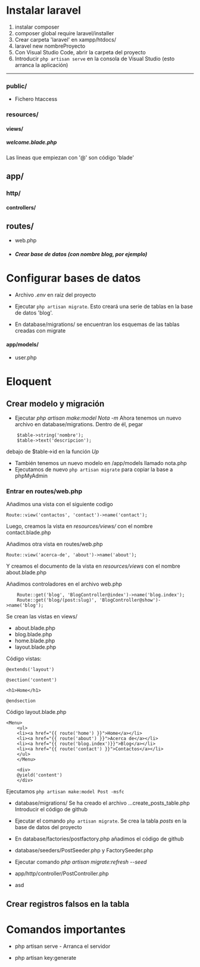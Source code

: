 # Instalar laravel

1. instalar composer
2. composer global require laravel/installer
3. Crear carpeta 'laravel' en xampp/htdocs/
4. laravel new nombreProyecto
5. Con Visual Studio Code, abrir la carpeta del proyecto
6. Introducir `php artisan serve` en la consola de Visual Studio (esto arranca la aplicación)

<hr>


### public/
* Fichero htaccess

### resources/
#### views/
##### welcome.blade.php
Las lineas que empiezan con '@' son código 'blade'

## app/
### http/
#### controllers/

## routes/
* web.php

* ##### Crear base de datos (con nombre blog, por ejemplo)

# Configurar bases de datos
* Archivo *.env* en raíz del proyecto

* Ejecutar `php artisan migrate`. Esto creará una serie de tablas en la base de datos 'blog'.
* En database/migrations/ se encuentran los esquemas de las tablas creadas con migrate

#### app/models/
* user.php

# Eloquent
## Crear modelo y migración
* Ejecutar *php artisan make:model Nota -m*
Ahora tenemos un nuevo archivo en database/migrations. Dentro de él, pegar
```
    $table->string('nombre');
    $table->text('descripcion');
```

debajo de $table->id en la función *Up*

* También tenemos un nuevo modelo en /app/models llamado nota.php
* Ejecutamos de nuevo `php artisan migrate` para copiar la base a phpMyAdmin

### Entrar en routes/web.php
Añadimos una vista con el siguiente codigo

`Route::view('contactos', 'contact')->name('contact');`

Luego, creamos la vista en *resources/views/* con el nombre contact.blade.php

Añadimos otra vista en routes/web.php

`Route::view('acerca-de', 'about')->name('about');`

Y creamos el documento de la vista en *resources/views* con el nombre about.blade.php

Añadimos controladores en el archivo web.php

```
    Route::get('blog', 'BlogController@index')->name('blog.index');
    Route::get('blog/(post:slug)', 'BlogController@show')->name('blog');
```

Se crean las vistas en views/
* about.blade.php
* blog.blade.php
* home.blade.php
* layout.blade.php

Código vistas:
```
@extends('layout')

@section('content')

<h1>Home</h1>

@endsection
```

Código layout.blade.php

```
<Menu>
    <ul>
    <li><a href="{{ route('home') }}">Home</a></li>
    <li><a href="{{ route('about') }}">Acerca de</a></li>
    <li><a href="{{ route('blog.index')}}">Blog</a></li>
    <li><a href="{{ route('contact') }}">Contactos</a></li>
    </ul>
    </Menu>

    <div>
    @yield('content')
    </div>
```

Ejecutamos `php artisan make:model Post -msfc`

* database/migrations/
Se ha creado el archivo ...create_posts_table.php 
Introducir el código de github

* Ejecutar el comando `php artisan migrate`. Se crea la tabla *posts* en la base de datos del proyecto

* En database/factories/postfactory.php añadimos el código de github

* database/seeders/PostSeeder.php y FactorySeeder.php

* Ejecutar comando *php artisan migrate:refresh --seed*

* app/http/controller/PostController.php
- asd



## Crear registros falsos en la tabla

# Comandos importantes

* php artisan serve - Arranca el servidor

* php artisan key:generate